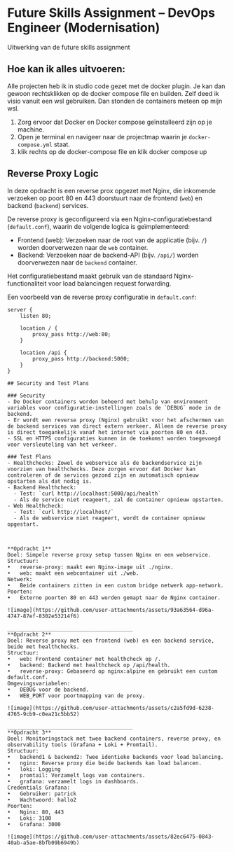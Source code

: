 # Future Skills Assignment – DevOps Engineer (Modernisation)

Uitwerking van de future skills assignment

## Hoe kan ik alles uitvoeren:
Alle projecten heb ik in studio code gezet met de docker plugin. Je kan dan gewoon rechtsklikken op de docker compose file en builden. Zelf deed ik visio vanuit een wsl gebruiken. Dan stonden de containers meteen op mijn wsl.

1. Zorg ervoor dat Docker en Docker compose geïnstalleerd zijn op je machine.
2. Open je terminal en navigeer naar de projectmap waarin je `docker-compose.yml` staat.
3. klik rechts op de docker-compose file en klik docker compose up

## Reverse Proxy Logic

In deze opdracht is een reverse prox opgezet met Nginx, die inkomende verzoeken op poort 80 en 443 doorstuurt naar de frontend (`web`) en backend (`backend`) services. 

De reverse proxy is geconfigureerd via een Nginx-configuratiebestand (`default.conf`), waarin de volgende logica is geïmplementeerd:
- Frontend (web): Verzoeken naar de root van de applicatie (bijv. `/`) worden doorverwezen naar de `web` container.
- Backend: Verzoeken naar de backend-API (bijv. `/api/`) worden doorverwezen naar de `backend` container.

Het configuratiebestand maakt gebruik van de standaard Nginx-functionaliteit voor load balancingen request forwarding.

Een voorbeeld van de reverse proxy configuratie in `default.conf`:
```nginx
server {
    listen 80;

    location / {
        proxy_pass http://web:80;
    }

    location /api {
        proxy_pass http://backend:5000;
    }
}

## Security and Test Plans

### Security
- De Docker containers worden beheerd met behulp van environment variables voor configuratie-instellingen zoals de `DEBUG` mode in de backend.
- Er wordt een reverse proxy (Nginx) gebruikt voor het afschermen van de backend services van direct extern verkeer. Alleen de reverse proxy is direct toegankelijk vanaf het internet via poorten 80 en 443.
- SSL en HTTPS configuraties kunnen in de toekomst worden toegevoegd voor versleuteling van het verkeer.

### Test Plans
- Healthchecks: Zowel de webservice als de backendservice zijn voorzien van healthchecks. Deze zorgen ervoor dat Docker kan controleren of de services gezond zijn en automatisch opnieuw opstarten als dat nodig is.
- Backend Healthcheck:
  - Test: `curl http://localhost:5000/api/health`
  - Als de service niet reageert, zal de container opnieuw opstarten.
- Web Healthcheck:
  - Test: `curl http://localhost/`
  - Als de webservice niet reageert, wordt de container opnieuw opgestart.



**Opdracht 1**
Doel: Simpele reverse proxy setup tussen Nginx en een webservice.
Structuur:
•	reverse-proxy: maakt een Nginx-image uit ./nginx.
•	web: maakt een webcontainer uit ./web.
Netwerk:
•	Beide containers zitten in een custom bridge netwerk app-network.
Poorten:
•	Externe poorten 80 en 443 worden gemapt naar de Nginx container.

![image](https://github.com/user-attachments/assets/93a63564-d96a-4747-87ef-8302e53214f6)

________________________________________
**Opdracht 2**
Doel: Reverse proxy met een frontend (web) en een backend service, beide met healthchecks.
Structuur:
•	web: Frontend container met healthcheck op /.
•	backend: Backend met healthcheck op /api/health.
•	reverse-proxy: Gebaseerd op nginx:alpine en gebruikt een custom default.conf.
Omgevingsvariabelen:
•	DEBUG voor de backend.
•	WEB_PORT voor poortmapping van de proxy.

![image](https://github.com/user-attachments/assets/c2a5fd9d-6238-4765-9cb9-c0ea21c5bb52)

________________________________________
**Opdracht 3**
Doel: Monitoringstack met twee backend containers, reverse proxy, en observability tools (Grafana + Loki + Promtail).
Structuur:
•	backend1 & backend2: Twee identieke backends voor load balancing.
•	nginx: Reverse proxy die beide backends kan load balancen.
•	loki: Logging
•	promtail: Verzamelt logs van containers.
•	grafana: verzamelt logs in dashboards.
Credentials Grafana:
•	Gebruiker: patrick
•	Wachtwoord: hallo2
Poorten:
•	Nginx: 80, 443
•	Loki: 3100
•	Grafana: 3000

![image](https://github.com/user-attachments/assets/82ec6475-0843-40ab-a5ae-8bfb09b6949b)

